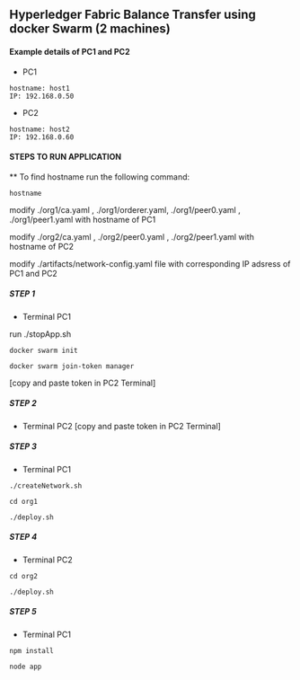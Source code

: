 ## Hyperledger Fabric Balance Transfer using docker Swarm (2 machines)


#### Example details of PC1 and PC2

* PC1
```
hostname: host1
IP: 192.168.0.50
```

* PC2
```
hostname: host2
IP: 192.168.0.60
```
#### STEPS TO RUN APPLICATION
** To find hostname run the following command:
```
hostname
```


modify ./org1/ca.yaml , ./org1/orderer.yaml, ./org1/peer0.yaml , ./org1/peer1.yaml with hostname of PC1


modify ./org2/ca.yaml , ./org2/peer0.yaml , ./org2/peer1.yaml with hostname of PC2


modify ./artifacts/network-config.yaml file with corresponding IP adsress of PC1 and PC2



##### STEP 1
* Terminal PC1

run ./stopApp.sh
```
docker swarm init
```

```
docker swarm join-token manager
```
[copy and paste token in PC2 Terminal]

##### STEP 2
* Terminal PC2
[copy and paste token in PC2 Terminal]


##### STEP 3
* Terminal PC1
```
./createNetwork.sh
```

```
cd org1
```

```
./deploy.sh
```

##### STEP 4
* Terminal PC2
```
cd org2
```

```
./deploy.sh
```

##### STEP 5
* Terminal PC1
```
npm install
```
```
node app
```
